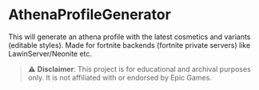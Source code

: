 # AthenaProfileGenerator

This will generate an athena profile with the latest cosmetics and variants (editable styles). Made for fortnite backends (fortnite private servers) like LawinServer/Neonite etc.

> ⚠️ **Disclaimer**: This project is for educational and archival purposes only. It is not affiliated with or endorsed by Epic Games.
